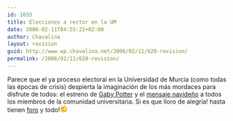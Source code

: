 ```yaml
---
id: 1055
title: Elecciones a rector en la UM
date: 2006-02-11T04:55:22+02:00
author: Chavalina
layout: revision
guid: http://www.wp.chavalina.net/2006/02/11/628-revision/
permalink: /2006/02/11/628-revision/
---
```

Parece que el ya proceso electoral en la Universidad de Murcia (como todas las épocas de crisis) despierta la imaginación de los más mordaces para disfrute de todos: el estreno de <a href="http://arrozypava.blogspot.com/2006/02/sinopsis-el-entraable-harry-potter-y.html" target="_blank">Gaby Potter</a> y el <a href="http://unimurcia.blogspot.com/2005/12/candidates-wish-you-merry-christmas.html" target="_blank">mensaje navide&ntilde;o</a> a todos los miembros de la comunidad universitaria. Si es que lloro de alegría! hasta tienen <a href="http://lacarreraerectoral.foro.st/" target="_blank">foro</a> y todo!![emo](/imagenes/emoticonos/guino.gif)